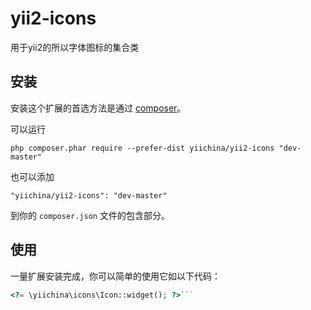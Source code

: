 yii2-icons
=====
用于yii2的所以字体图标的集合类

安装
------------

安装这个扩展的首选方法是通过 [composer](http://getcomposer.org/download/)。

可以运行

```
php composer.phar require --prefer-dist yiichina/yii2-icons "dev-master"
```

也可以添加

```
"yiichina/yii2-icons": "dev-master"
```

到你的 `composer.json` 文件的包含部分。


使用
-----

一量扩展安装完成，你可以简单的使用它如以下代码：

```php
<?= \yiichina\icons\Icon::widget(); ?>```